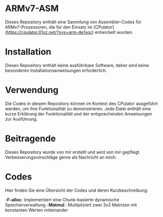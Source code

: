 # ARMv7-ASM
Dieses Repository enthält eine Sammlung von Assembler-Codes für ARMv7-Prozessoren, die für den Einsatz im [CPulator] (https://cpulator.01xz.net/?sys=arm-de1soc) entwickelt wurden. 

# Installation
Dieses Repository enthält keine ausführbare Software, daher sind keine besonderen Installationsanweisungen erforderlich.

# Verwendung
Die Codes in diesem Repository können im Kontext des CPulator ausgeführt werden, um ihre Funktionalität zu demonstrieren. Jede Datei enthält eine kurze Erklärung der Funktionalität und der entsprechenden Anweisungen zur Ausführung.

# Beitragende
Dieses Repository wurde von mir erstellt und wird von mir gepflegt. Verbesserungsvorschläge gerne als Nachricht an mich.

# Codes
Hier finden Sie eine Übersicht der Codes und deren Kurzbeschreibung:

  -**F-alloc**: Implementiert eine Chunk-basierte dynamische Speicherverwaltung
  -**Matmul** : Multipliziert zwei 3x3 Matrizen mit konstanten Werten miteinander
